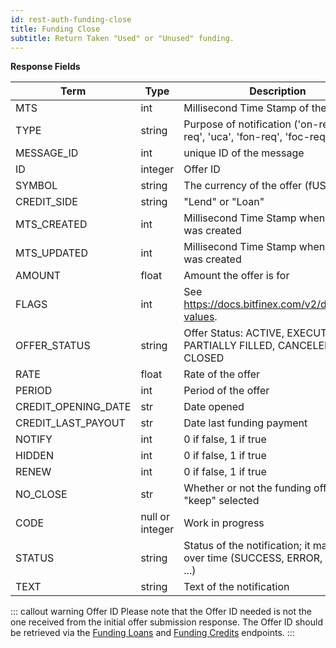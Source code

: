 ```yaml
---
id: rest-auth-funding-close
title: Funding Close
subtitle: Return Taken "Used" or "Unused" funding.
---
```


**Response Fields**

Term | Type | Description
-- | -- | --
MTS  |  int  |  Millisecond Time Stamp of the update
TYPE  |  string  |  Purpose of notification ('on-req', 'oc-req', 'uca', 'fon-req', 'foc-req')
MESSAGE_ID  |  int  |  unique ID of the message
ID  |  integer  |  Offer ID
SYMBOL  |  string  |  The currency of the offer (fUSD, etc)
CREDIT_SIDE | string | "Lend" or "Loan"
MTS_CREATED  |  int  |  Millisecond Time Stamp when the offer was created
MTS_UPDATED  |  int  |  Millisecond Time Stamp when the offer was created
AMOUNT  |  float  |  Amount the offer is for
FLAGS | int | See https://docs.bitfinex.com/v2/docs/flag-values.
OFFER_STATUS  |  string  | Offer Status: ACTIVE, EXECUTED, PARTIALLY FILLED, CANCELED, CLOSED
RATE  |  float  |  Rate of the offer
PERIOD  |  int  |  Period of the offer
CREDIT_OPENING_DATE | str | Date opened
CREDIT_LAST_PAYOUT | str | Date last funding payment
NOTIFY  |  int  |  0 if false, 1 if true
HIDDEN  |  int  |  0 if false, 1 if true
RENEW  |  int  |  0 if false, 1 if true
NO_CLOSE | str | Whether or not the funding offer had "keep" selected
CODE  |  null or integer  | Work in progress
STATUS  |  string  |  Status of the notification; it may vary over time (SUCCESS, ERROR, FAILURE, ...)
TEXT  |  string  |  Text of the notification


::: callout warning Offer ID
Please note that the Offer ID needed is not the one received from the initial offer submission response. The Offer ID should be retrieved via the [Funding Loans](https://docs.bitfinex.com/v2/reference#rest-auth-funding-loans) and [Funding Credits](https://docs.bitfinex.com/reference#rest-auth-funding-credits) endpoints.
:::
